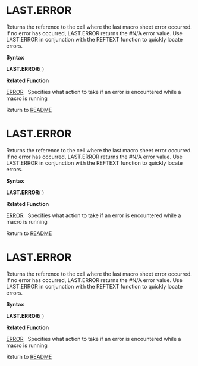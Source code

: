 # LAST.ERROR

Returns the reference to the cell where the last macro sheet error
occurred. If no error has occurred, LAST.ERROR returns the \#N/A error
value. Use LAST.ERROR in conjunction with the REFTEXT function to
quickly locate errors.

**Syntax**

**LAST.ERROR**( )

**Related Function**

[ERROR](ERROR.md)&nbsp;&nbsp;&nbsp;Specifies what action to take if an error is
encountered while a macro is running



Return to [README](README.md#L)

# LAST.ERROR

Returns the reference to the cell where the last macro sheet error
occurred. If no error has occurred, LAST.ERROR returns the \#N/A error
value. Use LAST.ERROR in conjunction with the REFTEXT function to
quickly locate errors.

**Syntax**

**LAST.ERROR**( )

**Related Function**

[ERROR](ERROR.md)&nbsp;&nbsp;&nbsp;Specifies what action to take if an error is
encountered while a macro is running



Return to [README](README.md#L)

# LAST.ERROR

Returns the reference to the cell where the last macro sheet error
occurred. If no error has occurred, LAST.ERROR returns the \#N/A error
value. Use LAST.ERROR in conjunction with the REFTEXT function to
quickly locate errors.

**Syntax**

**LAST.ERROR**( )

**Related Function**

[ERROR](ERROR.md)&nbsp;&nbsp;&nbsp;Specifies what action to take if an error is
encountered while a macro is running



Return to [README](README.md#L)

